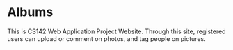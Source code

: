 Albums
======

This is CS142 Web Application Project Website. 
Through this site, registered users can upload or comment on photos, and tag people on pictures.
